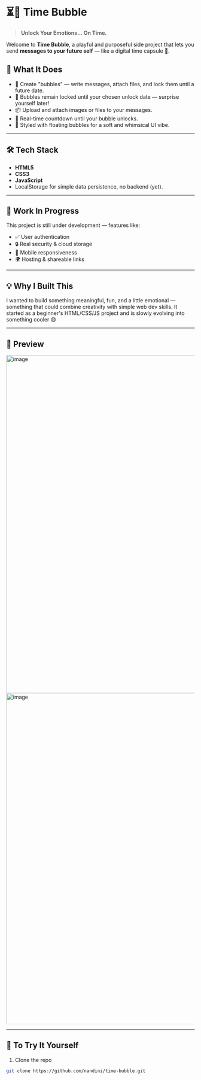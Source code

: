 # ⏳💬 Time Bubble

> **Unlock Your Emotions... On Time.**

Welcome to **Time Bubble**, a playful and purposeful side project that lets you send **messages to your future self** — like a digital time capsule 🎈.

## 🌟 What It Does

- 🎯 Create "bubbles" — write messages, attach files, and lock them until a future date.
- 🔐 Bubbles remain locked until your chosen unlock date — surprise yourself later!
- 📦 Upload and attach images or files to your messages.
- 📅 Real-time countdown until your bubble unlocks.
- 🎨 Styled with floating bubbles for a soft and whimsical UI vibe.

---

## 🛠 Tech Stack

- **HTML5**
- **CSS3**
- **JavaScript**  
- LocalStorage for simple data persistence, no backend (yet).

---

## 🚧 Work In Progress

This project is still under development — features like:
- ✅ User authentication
- 🔒 Real security & cloud storage
- 📲 Mobile responsiveness
- 🌍 Hosting & shareable links

---

## 💡 Why I Built This

I wanted to build something meaningful, fun, and a little emotional — something that could combine creativity with simple web dev skills. It started as a beginner's HTML/CSS/JS project and is slowly evolving into something cooler 😄

---

## 📸 Preview

<img width="1901" height="903" alt="image" src="https://github.com/user-attachments/assets/7a85199e-5356-4a97-b70e-e8f18f5a325a" />


<img width="1910" height="885" alt="image" src="https://github.com/user-attachments/assets/8d006c94-1f10-4404-adae-da23e66f4b7f" />


---

## 🎯 To Try It Yourself

1. Clone the repo
```bash
git clone https://github.com/nandini/time-bubble.git
